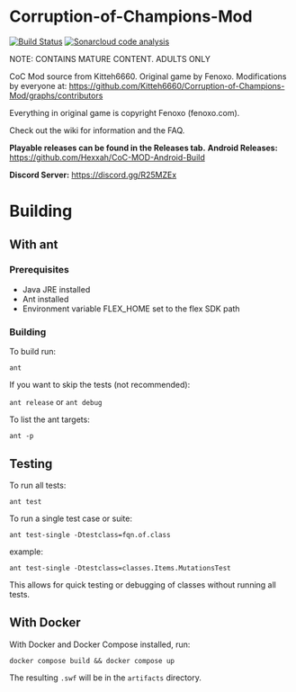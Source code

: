 Corruption-of-Champions-Mod
===========================
[![Build Status](https://travis-ci.org/Kitteh6660/Corruption-of-Champions-Mod.svg?branch=master)](https://travis-ci.org/Kitteh6660/Corruption-of-Champions-Mod)
[![Sonarcloud code analysis](https://sonarcloud.io/api/project_badges/measure?project=org.github.Kitteh6660%3ACorruption-of-Champions-Mod&metric=alert_status)](https://sonarcloud.io/dashboard?id=org.github.Kitteh6660%3ACorruption-of-Champions-Mod)

NOTE: CONTAINS MATURE CONTENT. ADULTS ONLY

CoC Mod source from Kitteh6660. Original game by Fenoxo.
Modifications by everyone at:
https://github.com/Kitteh6660/Corruption-of-Champions-Mod/graphs/contributors

Everything in original game is copyright Fenoxo (fenoxo.com).

Check out the wiki for information and the FAQ.

**Playable releases can be found in the Releases tab.**
**Android Releases:** https://github.com/Hexxah/CoC-MOD-Android-Build

**Discord Server:** https://discord.gg/R25MZEx

# Building

## With ant

### Prerequisites
- Java JRE installed
- Ant installed
- Environment variable FLEX_HOME set to the flex SDK path

### Building
To build run:

`ant`

If you want to skip the tests (not recommended):

`ant release` or `ant debug`

To list the ant targets:

`ant -p`

## Testing
To run all tests:

`ant test`

To run a single test case or suite:

`ant test-single -Dtestclass=fqn.of.class`

example:

`ant test-single -Dtestclass=classes.Items.MutationsTest`

This allows for quick testing or debugging of classes without running all tests.

## With Docker

With Docker and Docker Compose installed, run:

```
docker compose build && docker compose up
```

The resulting `.swf` will be in the `artifacts` directory.
